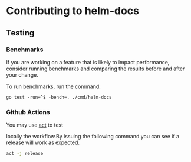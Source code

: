 # Contributing to helm-docs

## Testing

### Benchmarks

If you are working on a feature that is likely to impact performance, consider running benchmarks
and comparing the results before and after your change.

To run benchmarks, run the command:

```
go test -run=^$ -bench=. ./cmd/helm-docs
```

### Github Actions
You may use [act](https://github.com/nektos/act) to test

locally the workflow.By issuing the following command you can
see if a release will work as expected.
```bash
act -j release
```
